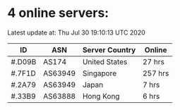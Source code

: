 # 4 online servers:

Latest update at: Thu Jul 30 19:10:13 UTC 2020

| ID | ASN | Server Country | Online |
| -- | --- | -------------- | ------ |
| #.D09B | AS174 | United States | 27 hrs |
| #.7F1D | AS63949 | Singapore | 257 hrs |
| #.2A79 | AS63949 | Japan | 7 hrs |
| #.33B9 | AS63888 | Hong Kong | 6 hrs |

